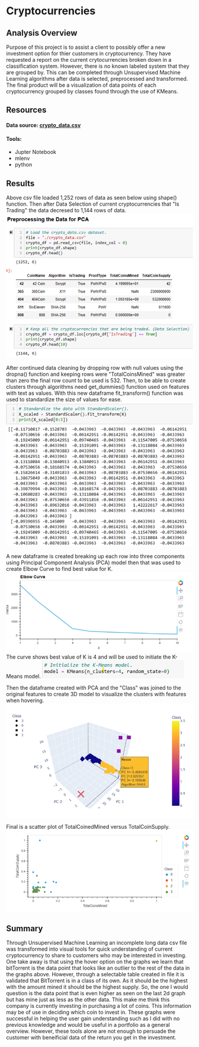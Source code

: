 # Cryptocurrencies
## Analysis Overview
Purpose of this project is to assist a client to possibly offer a new investment option for thier customers in cryptocurrency. They have requested a report on the current crytocurrencies broken down in a classification system. However, there is no known labeled system that they are grouped by. This can be completed through Unsupervised Machine Learning algorithms after data is selected, preprocessed and transformed. The final product will be a visualization of data points of each cryptocurrency grouped by classes found through the use of KMeans.

## Resources
#### Data source: [crypto_data.csv](https://github.com/LauraHaq/Cryptocurrencies/blob/main/crypto_data.csv)
#### Tools: 
  - Jupter Notebook
  - mlenv
  - python

## Results
Above csv file loaded 1,252 rows of data as seen below using shape() function. Then after Data Selection of current cryptocurrencies that "Is Trading" the data decresed to 1,144 rows of data.
![img](https://github.com/LauraHaq/Cryptocurrencies/blob/main/initial_dataframe2.png)

After continued data cleaning by dropping row with null values using the dropna() function and keeping rows were "TotalCoinsMined" was greater than zero the final row count to be used is 532. Then, to be able to create clusters through algorithms need get_dummies() function used on features with text as values. With this new dataframe fit_transform() function was used to standardize the size of values for ease. 
![img](https://github.com/LauraHaq/Cryptocurrencies/blob/main/initial_datafram_ready.png)

A new dataframe is created breaking up each row into three components using Principal Component Analysis (PCA) model then that was used to create Elbow Curve to find best value for K.
![img](https://github.com/LauraHaq/Cryptocurrencies/blob/main/elbow_curve.png)  
The curve shows best value of K is 4 and will be used to initiate the K-Means model.
![img](https://github.com/LauraHaq/Cryptocurrencies/blob/main/KMeans_4.png)

Then the dataframe created with PCA and the "Class" was joined to the original features to create 3D model to visualize the clusters with features when hovering.  
![img](https://github.com/LauraHaq/Cryptocurrencies/blob/main/3d_model.png)

Final is a scatter plot of TotalCoinedMined versus TotalCoinSupply.  
![img](https://github.com/LauraHaq/Cryptocurrencies/blob/main/totalcoinesmined_totalcoinsupply.png)
## Summary
Through Unsupervised Machine Learning an incomplete long data csv file was transformed into visual tools for quick understanding of current cryptocurrency to share to customers who may be interested in investing. One take away is that using the hover option on the graphs we learn that bitTorrent is the data point that looks like an outlier to the rest of the data in the graphs above. However, through a selectable table created in file it is validated that BitTorrent is in a class of its own. As it should be the highest with the amount mined it should be the highest supply. So, the one I would question is the data point that is even higher as seen on the last 2d graph but has mine just as less as the other data. This make me think this company is currently investing in purchasing a lot of coins. This information may be of use in deciding which coin to invest in. 
These graphs were successful in helping the user gain understanding such as I did with no previous knowledge and would be useful in a portfolio as a general overview. However, these tools alone are not enough to persuade the customer with beneificial data of the return you get in the investment. 
